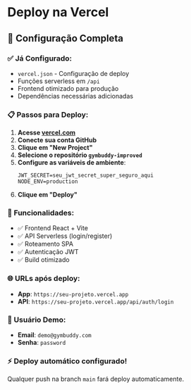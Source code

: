 # Deploy na Vercel

## 🚀 Configuração Completa

### ✅ Já Configurado:
- `vercel.json` - Configuração de deploy
- Funções serverless em `/api`
- Frontend otimizado para produção
- Dependências necessárias adicionadas

### 📋 Passos para Deploy:

1. **Acesse [vercel.com](https://vercel.com)**
2. **Conecte sua conta GitHub**
3. **Clique em "New Project"**
4. **Selecione o repositório `gymbuddy-improved`**
5. **Configure as variáveis de ambiente**:
   ```
   JWT_SECRET=seu_jwt_secret_super_seguro_aqui
   NODE_ENV=production
   ```
6. **Clique em "Deploy"**

### 🔧 Funcionalidades:
- ✅ Frontend React + Vite
- ✅ API Serverless (login/register)
- ✅ Roteamento SPA
- ✅ Autenticação JWT
- ✅ Build otimizado

### 🌐 URLs após deploy:
- **App**: `https://seu-projeto.vercel.app`
- **API**: `https://seu-projeto.vercel.app/api/auth/login`

### 🔐 Usuário Demo:
- **Email**: `demo@gymbuddy.com`
- **Senha**: `password`

### ⚡ Deploy automático configurado!
Qualquer push na branch `main` fará deploy automaticamente.